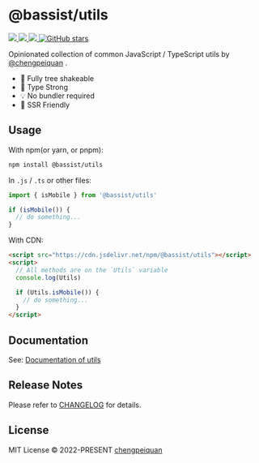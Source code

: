 # @bassist/utils

<p>
  <a href='https://www.npmjs.com/package/@bassist/utils'>
    <img src="https://img.shields.io/npm/v/@bassist/utils?color=f43f5e&label=npm" />
  </a>
  <a href="https://www.npmjs.com/package/@bassist/utils" target="__blank">
    <img src="https://img.shields.io/npm/dm/@bassist/utils?color=f43f5e&label=" />
  </a>
  <a href="https://paka.dev/npm/@bassist/utils" target="__blank">
    <img src="https://img.shields.io/static/v1?label=&message=docs%20%26%20demos&color=f43f5e" />
  </a>
  <a href="https://github.com/chengpeiquan/bassist" target="__blank">
    <img alt="GitHub stars" src="https://img.shields.io/github/stars/chengpeiquan/bassist?style=social" />
  </a>
</p>

Opinionated collection of common JavaScript / TypeScript utils by [@chengpeiquan](https://github.com/chengpeiquan) .

- 🌳 Fully tree shakeable
- 💪 Type Strong
- 💡 No bundler required
- 🦄 SSR Friendly

## Usage

With npm(or yarn, or pnpm):

```bash
npm install @bassist/utils
```

In `.js` / `.ts` or other files:

```ts
import { isMobile } from '@bassist/utils'

if (isMobile()) {
  // do something...
}
```

With CDN:

```html
<script src="https://cdn.jsdelivr.net/npm/@bassist/utils"></script>
<script>
  // All methods are on the `Utils` variable
  console.log(Utils)

  if (Utils.isMobile()) {
    // do something...
  }
</script>
```

## Documentation

See: [Documentation of utils](https://paka.dev/npm/@bassist/utils)

## Release Notes

Please refer to [CHANGELOG](https://github.com/chengpeiquan/bassist/blob/main/packages/utils/CHANGELOG.md) for details.

## License

MIT License © 2022-PRESENT [chengpeiquan](https://github.com/chengpeiquan)
